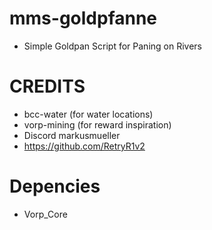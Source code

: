 # mms-goldpfanne

- Simple Goldpan Script for Paning on Rivers
 
# CREDITS
- bcc-water (for water locations)
- vorp-mining (for reward inspiration)
- Discord markusmueller 
- https://github.com/RetryR1v2 

# Depencies

- Vorp_Core